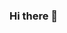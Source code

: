 ### Hi there 👋

<!--
**I am Dubem,I'm a senior software Engineer with experience deploying innovative solutions using .net, C#, Nodejs,TypeScript

Here are some ideas to get you started:

- 🔭 I’m currently working on Amazing Things
- 🌱 I’m currently building amazing things
- 👯 I’m looking to collaborate on Projects with Solidity and Rust
- 🤔 I’m looking for help with Smart Contract Security
- 💬 Ask me about Amazing stuffs ...
- 📫 How to reach me: Dubem@007
- 😄 Pronouns: That guy
- ⚡ Fun fact: ...
//dotekeiwebia@yahoo.com
-->
